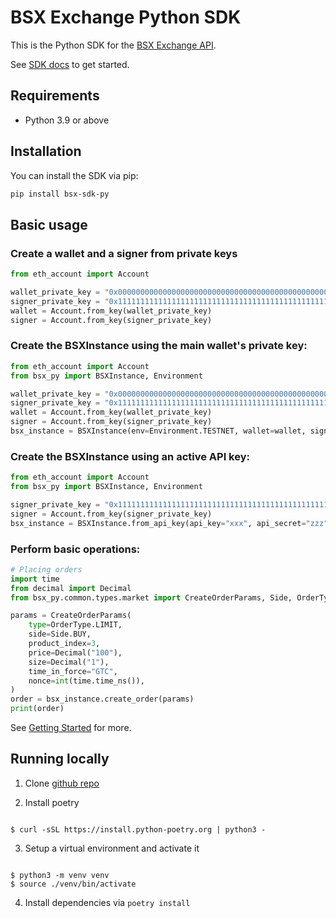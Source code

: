 # BSX Exchange Python SDK

This is the Python SDK for the [BSX Exchange API](https://api-docs.bsx.exchange/reference/general-information).

See [SDK docs](https://bsx-engineering.github.io) to get started.

## Requirements

- Python 3.9 or above

## Installation

You can install the SDK via pip:

```bash
pip install bsx-sdk-py
```

## Basic usage

### Create a wallet and a signer from private keys

```python
from eth_account import Account

wallet_private_key = "0x0000000000000000000000000000000000000000000000000000000000000000"
signer_private_key = "0x1111111111111111111111111111111111111111111111111111111111111111"
wallet = Account.from_key(wallet_private_key)
signer = Account.from_key(signer_private_key)
```

### Create the BSXInstance using the main wallet's private key:

```python
from eth_account import Account
from bsx_py import BSXInstance, Environment

wallet_private_key = "0x0000000000000000000000000000000000000000000000000000000000000000"
signer_private_key = "0x1111111111111111111111111111111111111111111111111111111111111111"
wallet = Account.from_key(wallet_private_key)
signer = Account.from_key(signer_private_key)
bsx_instance = BSXInstance(env=Environment.TESTNET, wallet=wallet, signer=signer)
```

### Create the BSXInstance using an active API key:

```python
from eth_account import Account
from bsx_py import BSXInstance, Environment

signer_private_key = "0x1111111111111111111111111111111111111111111111111111111111111111"
signer = Account.from_key(signer_private_key)
bsx_instance = BSXInstance.from_api_key(api_key="xxx", api_secret="zzz", signer=signer, env=Environment.TESTNET)
```

### Perform basic operations:

```python
# Placing orders
import time
from decimal import Decimal
from bsx_py.common.types.market import CreateOrderParams, Side, OrderType

params = CreateOrderParams(
    type=OrderType.LIMIT,
    side=Side.BUY,
    product_index=3,
    price=Decimal("100"),
    size=Decimal("1"),
    time_in_force="GTC",
    nonce=int(time.time_ns()),
)
order = bsx_instance.create_order(params)
print(order)
```

See [Getting Started](https://bsx-engineering.github.io/getting-started.html) for more.

## Running locally

1. Clone [github repo](https://github.com/bsx-engineering/bsx-python-sdk)

2. Install poetry

```

$ curl -sSL https://install.python-poetry.org | python3 -

```

3. Setup a virtual environment and activate it

```

$ python3 -m venv venv
$ source ./venv/bin/activate

```

4. Install dependencies via `poetry install`
